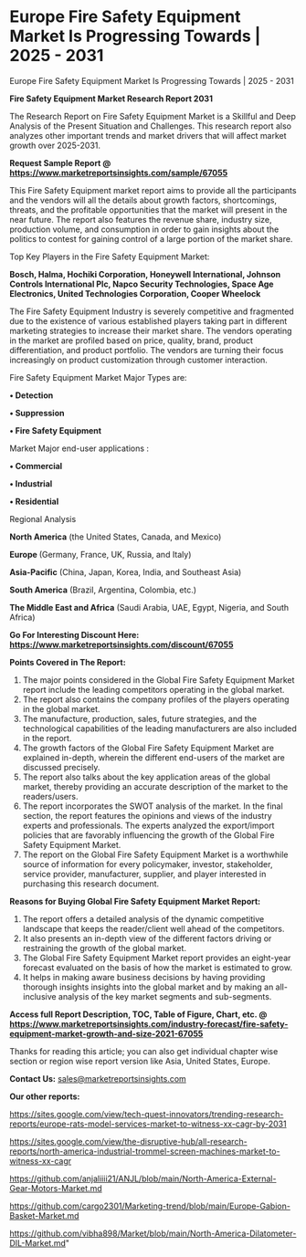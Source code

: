 # Europe Fire Safety Equipment Market Is Progressing Towards | 2025 - 2031
Europe Fire Safety Equipment Market Is Progressing Towards | 2025 - 2031

<strong>Fire Safety Equipment Market Research Report 2031</strong>

The Research Report on Fire Safety Equipment Market is a Skillful and Deep Analysis of the Present Situation and Challenges. This research report also analyzes other important trends and market drivers that will affect market growth over 2025-2031.

<strong>Request Sample Report @ <a href=https://www.marketreportsinsights.com/sample/67055>https://www.marketreportsinsights.com/sample/67055</a></strong>

This Fire Safety Equipment market report aims to provide all the participants and the vendors will all the details about growth factors, shortcomings, threats, and the profitable opportunities that the market will present in the near future. The report also features the revenue share, industry size, production volume, and consumption in order to gain insights about the politics to contest for gaining control of a large portion of the market share.

Top Key Players in the Fire Safety Equipment Market:

<strong>Bosch, Halma, Hochiki Corporation, Honeywell International, Johnson Controls International Plc, Napco Security Technologies, Space Age Electronics, United Technologies Corporation, Cooper Wheelock</strong>

The Fire Safety Equipment Industry is severely competitive and fragmented due to the existence of various established players taking part in different marketing strategies to increase their market share. The vendors operating in the market are profiled based on price, quality, brand, product differentiation, and product portfolio. The vendors are turning their focus increasingly on product customization through customer interaction.

Fire Safety Equipment Market Major Types are:

<strong>• Detection

• Suppression

• Fire Safety Equipment</strong>

Market Major end-user applications :

<strong>• Commercial

• Industrial

• Residential</strong>

Regional Analysis

</u><strong><b>North America</b></strong> (the United States, Canada, and Mexico)

<strong><b>Europe </b></strong>(Germany, France, UK, Russia, and Italy)

<strong><b>Asia-Pacific</b></strong> (China, Japan, Korea, India, and Southeast Asia)

<strong><b>South America</b></strong> (Brazil, Argentina, Colombia, etc.)

<strong><b>The Middle East and Africa</b></strong> (Saudi Arabia, UAE, Egypt, Nigeria, and South Africa)

<strong>Go For Interesting Discount Here: <a href=https://www.marketreportsinsights.com/discount/67055>https://www.marketreportsinsights.com/discount/67055</a></strong>

<strong>Points Covered in The Report:</strong>
<ol>
  <li>The major points considered in the Global Fire Safety Equipment Market report include the leading competitors operating in the global market.</li>
  <li>The report also contains the company profiles of the players operating in the global market.</li>
  <li>The manufacture, production, sales, future strategies, and the technological capabilities of the leading manufacturers are also included in the report.</li>
  <li>The growth factors of the Global Fire Safety Equipment Market are explained in-depth, wherein the different end-users of the market are discussed precisely.</li>
  <li>The report also talks about the key application areas of the global market, thereby providing an accurate description of the market to the readers/users.</li>
  <li>The report incorporates the SWOT analysis of the market. In the final section, the report features the opinions and views of the industry experts and professionals. The experts analyzed the export/import policies that are favorably influencing the growth of the Global Fire Safety Equipment Market.</li>
  <li>The report on the Global Fire Safety Equipment Market is a worthwhile source of information for every policymaker, investor, stakeholder, service provider, manufacturer, supplier, and player interested in purchasing this research document.</li>
</ol>
<strong>Reasons for Buying Global Fire Safety Equipment Market Report:</strong>

<ol>
  <li>The report offers a detailed analysis of the dynamic competitive landscape that keeps the reader/client well ahead of the competitors.</li>
  <li>It also presents an in-depth view of the different factors driving or restraining the growth of the global market.</li>
  <li>The Global Fire Safety Equipment Market report provides an eight-year forecast evaluated on the basis of how the market is estimated to grow.</li>
  <li>It helps in making aware business decisions by having providing thorough insights insights into the global market and by making an all-inclusive analysis of the key market segments and sub-segments.</li>
</ol>
<strong>Access full Report Description, TOC, Table of Figure, Chart, etc. @ <a href=https://www.marketreportsinsights.com/industry-forecast/fire-safety-equipment-market-growth-and-size-2021-67055>https://www.marketreportsinsights.com/industry-forecast/fire-safety-equipment-market-growth-and-size-2021-67055</a></strong>


Thanks for reading this article; you can also get individual chapter wise section or region wise report version like Asia, United States, Europe.

<strong>Contact Us:</strong>
sales@marketreportsinsights.com

<strong>Our other reports:</strong>

<a href=https://sites.google.com/view/tech-quest-innovators/trending-research-reports/europe-rats-model-services-market-to-witness-xx-cagr-by-2031>https://sites.google.com/view/tech-quest-innovators/trending-research-reports/europe-rats-model-services-market-to-witness-xx-cagr-by-2031</a>

<a href=https://sites.google.com/view/the-disruptive-hub/all-research-reports/north-america-industrial-trommel-screen-machines-market-to-witness-xx-cagr>https://sites.google.com/view/the-disruptive-hub/all-research-reports/north-america-industrial-trommel-screen-machines-market-to-witness-xx-cagr</a>

<a href=https://github.com/anjaliiii21/ANJL/blob/main/North-America-External-Gear-Motors-Market.md>https://github.com/anjaliiii21/ANJL/blob/main/North-America-External-Gear-Motors-Market.md</a>

<a href=https://github.com/cargo2301/Marketing-trend/blob/main/Europe-Gabion-Basket-Market.md>https://github.com/cargo2301/Marketing-trend/blob/main/Europe-Gabion-Basket-Market.md</a>

<a href=https://github.com/vibha898/Market/blob/main/North-America-Dilatometer-DIL-Market.md>https://github.com/vibha898/Market/blob/main/North-America-Dilatometer-DIL-Market.md</a>"
